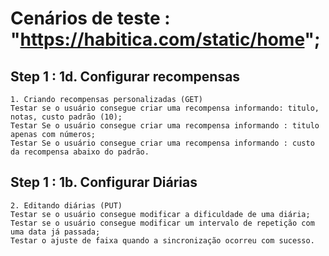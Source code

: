 # Cenários de teste : "https://habitica.com/static/home";

## Step 1 : 1d. Configurar recompensas
```
1. Criando recompensas personalizadas (GET)
Testar se o usuário consegue criar uma recompensa informando: titulo, notas, custo padrão (10);
Testar Se o usuário consegue criar uma recompensa informando : titulo apenas com números;
Testar Se o usuário consegue criar uma recompensa informando : custo da recompensa abaixo do padrão.
```
## Step 1 : 1b. Configurar Diárias
```
2. Editando diárias (PUT)
Testar se o usuário consegue modificar a dificuldade de uma diária;
Testar se o usuário consegue modificar um intervalo de repetição com uma data já passada;
Testar o ajuste de faixa quando a sincronização ocorreu com sucesso.
```